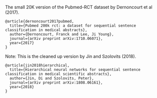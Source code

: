 The small 20K version of the Pubmed-RCT dataset by Dernoncourt et al (2017). 

```
@article{dernoncourt2017pubmed,
  title={Pubmed 200k rct: a dataset for sequential sentence classification in medical abstracts},
  author={Dernoncourt, Franck and Lee, Ji Young},
  journal={arXiv preprint arXiv:1710.06071},
  year={2017}
}
```

Note: This is the cleaned up version by Jin and Szolovits (2018).

```
@article{jin2018hierarchical,
  title={Hierarchical neural networks for sequential sentence classification in medical scientific abstracts},
  author={Jin, Di and Szolovits, Peter},
  journal={arXiv preprint arXiv:1808.06161},
  year={2018}
}
```